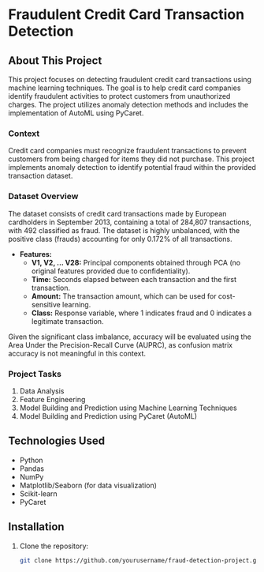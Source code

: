 # Fraudulent Credit Card Transaction Detection

## About This Project

This project focuses on detecting fraudulent credit card transactions using machine learning techniques. The goal is to help credit card companies identify fraudulent activities to protect customers from unauthorized charges. The project utilizes anomaly detection methods and includes the implementation of AutoML using PyCaret.

### Context

Credit card companies must recognize fraudulent transactions to prevent customers from being charged for items they did not purchase. This project implements anomaly detection to identify potential fraud within the provided transaction dataset.

### Dataset Overview

The dataset consists of credit card transactions made by European cardholders in September 2013, containing a total of 284,807 transactions, with 492 classified as fraud. The dataset is highly unbalanced, with the positive class (frauds) accounting for only 0.172% of all transactions. 

- **Features:** 
  - **V1, V2, ... V28:** Principal components obtained through PCA (no original features provided due to confidentiality).
  - **Time:** Seconds elapsed between each transaction and the first transaction.
  - **Amount:** The transaction amount, which can be used for cost-sensitive learning.
  - **Class:** Response variable, where 1 indicates fraud and 0 indicates a legitimate transaction.

Given the significant class imbalance, accuracy will be evaluated using the Area Under the Precision-Recall Curve (AUPRC), as confusion matrix accuracy is not meaningful in this context.

### Project Tasks

1. Data Analysis
2. Feature Engineering
3. Model Building and Prediction using Machine Learning Techniques
4. Model Building and Prediction using PyCaret (AutoML)

## Technologies Used

- Python
- Pandas
- NumPy
- Matplotlib/Seaborn (for data visualization)
- Scikit-learn
- PyCaret

## Installation

1. Clone the repository:
   ```bash
   git clone https://github.com/yourusername/fraud-detection-project.git
